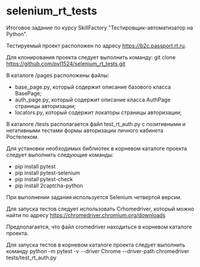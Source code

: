 # selenium_rt_tests

Итоговое задание по курсу SkillFactory "Тестировщик-автоматизатор на Python".

Тестируемый проект расположен по адресу https://b2c.passport.rt.ru.

Для клонирования проекта следует выполнить команду:
git clone https://github.com/pvl1524/selenium_rt_tests.git

В каталоге /pages расположены файлы:
- base_page.py, который содержит описание базового класса BasePage;
- auth_page.py, который содержит описание класса AuthPage страницы авторизации;
- locators.py, который содержит локаторы страницы авторизации; 

В каталоге /tests располагается файл test_rt_auth.py с позитивными и негативными тестами формы авторизации личного кабинета Ростелеком.

Для установки необходимых библиотек в корневом каталоге проекта следует выполнить следующие команды:
- pip install pytest
- pip install pytest-selenium
- pip install pytest-check
- pip install 2captcha-python

При выполнении задания используется Selenium четвертой версии. 

Для запуска тестов следует использовать Crhomedriver, который можно найти по адресу https://chromedriver.chromium.org/downloads 

Предполагается, что файл cromedriver находиться в корневом каталоге проекта.

Для запуска тестов в корневом каталоге проекта следует выполнить команду
python -m pytest -v --driver Chrome --driver-path chromedriver tests/test_rt_auth.py
